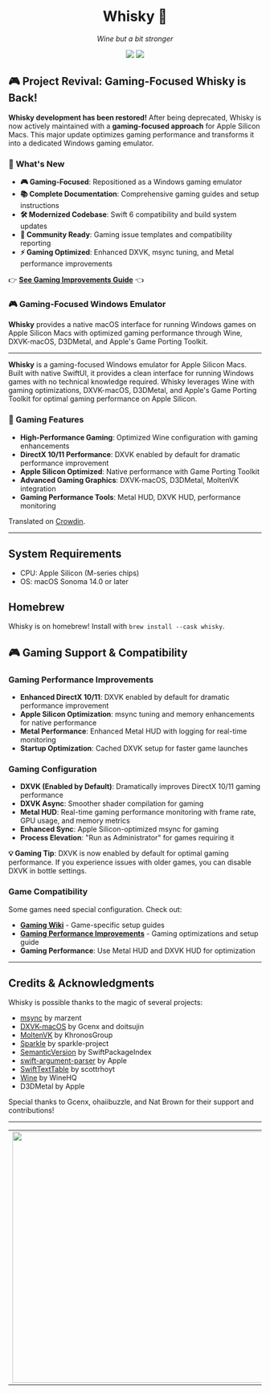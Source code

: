 <div align="center">

  # Whisky 🥃 
  *Wine but a bit stronger*
  
  ![](https://img.shields.io/github/actions/workflow/status/IsaacMarovitz/Whisky/SwiftLint.yml?style=for-the-badge)
  [![](https://img.shields.io/discord/1115955071549702235?style=for-the-badge)](https://discord.gg/CsqAfs9CnM)
</div>

## 🎮 Project Revival: Gaming-Focused Whisky is Back!

**Whisky development has been restored!** After being deprecated, Whisky is now actively maintained with a **gaming-focused approach** for Apple Silicon Macs. This major update optimizes gaming performance and transforms it into a dedicated Windows gaming emulator.

### 🚀 **What's New**
- **🎮 Gaming-Focused**: Repositioned as a Windows gaming emulator
- **📚 Complete Documentation**: Comprehensive gaming guides and setup instructions  
- **🛠️ Modernized Codebase**: Swift 6 compatibility and build system updates
- **🌟 Community Ready**: Gaming issue templates and compatibility reporting
- **⚡ Gaming Optimized**: Enhanced DXVK, msync tuning, and Metal performance improvements

👉 **[See Gaming Improvements Guide](GAMING-IMPROVEMENTS.md)** 👈

### 🎮 **Gaming-Focused Windows Emulator**

**Whisky** provides a native macOS interface for running Windows games on Apple Silicon Macs with optimized gaming performance through Wine, DXVK-macOS, D3DMetal, and Apple's Game Porting Toolkit.

---

**Whisky** is a gaming-focused Windows emulator for Apple Silicon Macs. Built with native SwiftUI, it provides a clean interface for running Windows games with no technical knowledge required. Whisky leverages Wine with gaming optimizations, DXVK-macOS, D3DMetal, and Apple's Game Porting Toolkit for optimal gaming performance on Apple Silicon.

### 🎯 Gaming Features
- **High-Performance Gaming**: Optimized Wine configuration with gaming enhancements
- **DirectX 10/11 Performance**: DXVK enabled by default for dramatic performance improvement
- **Apple Silicon Optimized**: Native performance with Game Porting Toolkit
- **Advanced Gaming Graphics**: DXVK-macOS, D3DMetal, MoltenVK integration
- **Gaming Performance Tools**: Metal HUD, DXVK HUD, performance monitoring

Translated on [Crowdin](https://crowdin.com/project/whisky).

---

## System Requirements
- CPU: Apple Silicon (M-series chips)
- OS: macOS Sonoma 14.0 or later

## Homebrew

Whisky is on homebrew! Install with 
`brew install --cask whisky`.

## 🎮 Gaming Support & Compatibility

### Gaming Performance Improvements
- **Enhanced DirectX 10/11**: DXVK enabled by default for dramatic performance improvement
- **Apple Silicon Optimization**: msync tuning and memory enhancements for native performance  
- **Metal Performance**: Enhanced Metal HUD with logging for real-time monitoring
- **Startup Optimization**: Cached DXVK setup for faster game launches

### Gaming Configuration
- **DXVK (Enabled by Default)**: Dramatically improves DirectX 10/11 gaming performance
- **DXVK Async**: Smoother shader compilation for gaming
- **Metal HUD**: Real-time gaming performance monitoring with frame rate, GPU usage, and memory metrics
- **Enhanced Sync**: Apple Silicon-optimized msync for gaming
- **Process Elevation**: "Run as Administrator" for games requiring it

**💡 Gaming Tip**: DXVK is now enabled by default for optimal gaming performance. If you experience issues with older games, you can disable DXVK in bottle settings.

### Game Compatibility
Some games need special configuration. Check out:
- **[Gaming Wiki](https://github.com/IsaacMarovitz/Whisky/wiki/Game-Support)** - Game-specific setup guides
- **[Gaming Performance Improvements](GAMING-IMPROVEMENTS.md)** - Gaming optimizations and setup guide
- **Gaming Performance**: Use Metal HUD and DXVK HUD for optimization

---

## Credits & Acknowledgments

Whisky is possible thanks to the magic of several projects:

- [msync](https://github.com/marzent/wine-msync) by marzent
- [DXVK-macOS](https://github.com/Gcenx/DXVK-macOS) by Gcenx and doitsujin
- [MoltenVK](https://github.com/KhronosGroup/MoltenVK) by KhronosGroup
- [Sparkle](https://github.com/sparkle-project/Sparkle) by sparkle-project
- [SemanticVersion](https://github.com/SwiftPackageIndex/SemanticVersion) by SwiftPackageIndex
- [swift-argument-parser](https://github.com/apple/swift-argument-parser) by Apple
- [SwiftTextTable](https://github.com/scottrhoyt/SwiftyTextTable) by scottrhoyt
- [Wine](https://www.winehq.org) by WineHQ
- D3DMetal by Apple

Special thanks to Gcenx, ohaiibuzzle, and Nat Brown for their support and contributions!

---

<table>
  <tr>
    <td>
        <picture>
          <source media="(prefers-color-scheme: dark)" srcset="./images/cw-dark.png">
          <img src="./images/cw-light.png" width="500">
        </picture>
    </td>
    <td>
        Whisky doesn't exist without CrossOver. Support the work of CodeWeavers using our <a href="https://www.codeweavers.com/store?ad=1010">affiliate link</a>.
    </td>
  </tr>
</table>

